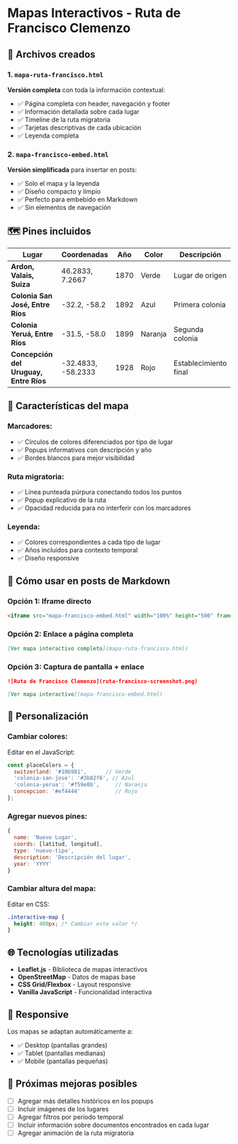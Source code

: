 # Mapas Interactivos - Ruta de Francisco Clemenzo

## 📍 Archivos creados

### 1. `mapa-ruta-francisco.html`
**Versión completa** con toda la información contextual:
- ✅ Página completa con header, navegación y footer
- ✅ Información detallada sobre cada lugar
- ✅ Timeline de la ruta migratoria
- ✅ Tarjetas descriptivas de cada ubicación
- ✅ Leyenda completa

### 2. `mapa-francisco-embed.html`
**Versión simplificada** para insertar en posts:
- ✅ Solo el mapa y la leyenda
- ✅ Diseño compacto y limpio
- ✅ Perfecto para embebido en Markdown
- ✅ Sin elementos de navegación

## 🗺️ Pines incluidos

| Lugar | Coordenadas | Año | Color | Descripción |
|-------|-------------|-----|-------|-------------|
| **Ardon, Valais, Suiza** | 46.2833, 7.2667 | 1870 | Verde | Lugar de origen |
| **Colonia San José, Entre Ríos** | -32.2, -58.2 | 1892 | Azul | Primera colonia |
| **Colonia Yeruá, Entre Ríos** | -31.5, -58.0 | 1899 | Naranja | Segunda colonia |
| **Concepción del Uruguay, Entre Ríos** | -32.4833, -58.2333 | 1928 | Rojo | Establecimiento final |

## 🎨 Características del mapa

### **Marcadores:**
- ✅ Círculos de colores diferenciados por tipo de lugar
- ✅ Popups informativos con descripción y año
- ✅ Bordes blancos para mejor visibilidad

### **Ruta migratoria:**
- ✅ Línea punteada púrpura conectando todos los puntos
- ✅ Popup explicativo de la ruta
- ✅ Opacidad reducida para no interferir con los marcadores

### **Leyenda:**
- ✅ Colores correspondientes a cada tipo de lugar
- ✅ Años incluidos para contexto temporal
- ✅ Diseño responsive

## 📝 Cómo usar en posts de Markdown

### **Opción 1: Iframe directo**
```html
<iframe src="mapa-francisco-embed.html" width="100%" height="500" frameborder="0"></iframe>
```

### **Opción 2: Enlace a página completa**
```markdown
[Ver mapa interactivo completo](mapa-ruta-francisco.html)
```

### **Opción 3: Captura de pantalla + enlace**
```markdown
![Ruta de Francisco Clemenzo](ruta-francisco-screenshot.png)

[Ver mapa interactivo](mapa-francisco-embed.html)
```

## 🔧 Personalización

### **Cambiar colores:**
Editar en el JavaScript:
```javascript
const placeColors = {
  switzerland: '#10b981',      // Verde
  'colonia-san-jose': '#3b82f6', // Azul
  'colonia-yerua': '#f59e0b',     // Naranja
  concepcion: '#ef4444'           // Rojo
};
```

### **Agregar nuevos pines:**
```javascript
{
  name: 'Nuevo Lugar',
  coords: [latitud, longitud],
  type: 'nuevo-tipo',
  description: 'Descripción del lugar',
  year: 'YYYY'
}
```

### **Cambiar altura del mapa:**
Editar en CSS:
```css
.interactive-map {
  height: 400px; /* Cambiar este valor */
}
```

## 🌐 Tecnologías utilizadas

- **Leaflet.js** - Biblioteca de mapas interactivos
- **OpenStreetMap** - Datos de mapas base
- **CSS Grid/Flexbox** - Layout responsive
- **Vanilla JavaScript** - Funcionalidad interactiva

## 📱 Responsive

Los mapas se adaptan automáticamente a:
- ✅ Desktop (pantallas grandes)
- ✅ Tablet (pantallas medianas)
- ✅ Mobile (pantallas pequeñas)

## 🚀 Próximas mejoras posibles

- [ ] Agregar más detalles históricos en los popups
- [ ] Incluir imágenes de los lugares
- [ ] Agregar filtros por período temporal
- [ ] Incluir información sobre documentos encontrados en cada lugar
- [ ] Agregar animación de la ruta migratoria
